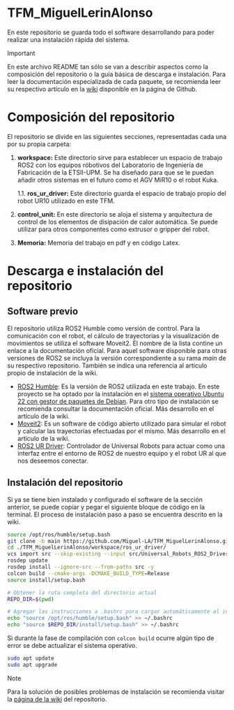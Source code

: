 # TFM_MiguelLerinAlonso

En este repositorio se guarda todo el software desarrollando para poder realizar una instalación rápida del sistema.

> [!IMPORTANT]
>
>En este archivo README tan sólo se van a describir aspectos como la composición del repositorio o la guía básica de descarga e instalación. Para leer la documentación especializada de cada paquete, se recomienda leer su respectivo artículo en la [wiki](https://github.com/Miguel-LA/TFM_MiguelLerinAlonso/wiki) disponible en la página de Github.

# Composición del repositorio
El repositorio se divide en las siguientes secciones, representadas cada una por su propia carpeta:

1. **workspace:** Este directorio sirve para establecer un espacio de trabajo ROS2 con los equipos róbotivos del Laboratorio de Ingeniería de Fabricación de la ETSII-UPM. Se ha diseñado para que se le puedan añadir otros sistemas en el futuro como el AGV MiR10 o el robot Kuka.

    1.1. **ros_ur_driver:** Este directorio guarda el espacio de trabajo propio del robot UR10 utilizado en este TFM.
2. **control_unit:** En este directorio se aloja el sistema y arquitectura de control de los elementos de disipación de calor automática. Se puede utilizar para otros componentes como extrusor o gripper del robot.
3. **Memoria:** Memoria del trabajo en pdf y en código Latex.


# Descarga e instalación del repositorio
## Software previo
El repositorio utiliza ROS2 Humble como versión de control. Para la comunicación con el robot, el cálculo de trayectorias y la visualización de movimientos se utiliza el software Moveit2. El nombre de la lista contine un enlace a la documentación oficial. Para aquel software disponible para otras versiones de ROS2 se incluya la versión correspondiente a su rama *main* de su respectivo repositorio. También se indica una referencia al artículo propio de instalación de la wiki.

- [ROS2 Humble](https://docs.ros.org/en/humble/index.html): Es la versión de ROS2 utilizada en este trabajo. En este proyecto se ha optado por la instalación en el [sistema operativo Ubuntu 22 con gestor de paquetes de Debian](https://docs.ros.org/en/humble/Installation/Ubuntu-Install-Debians.html). Para otro tipo de instalación se recomienda consultar la documentación oficial. Más desarrollo en el artículo de la wiki.
- [Moveit2](https://moveit.picknik.ai/main/index.html): Es un software de código abierto utilizado para simular el robot y calcular las trayectorias efectuadas por el mismo. Más desarrollo en el artículo de la wiki.
- [ROS2 UR Driver](https://github.com/UniversalRobots/Universal_Robots_ROS2_Driver): Controlador de Universal Robots para actuar como una interfaz entre el entorno de ROS2 de nuestro equipo y el robot UR al que nos deseemos conectar.

## Instalación del repositorio

Si ya se tiene bien instalado y configurado el software de la sección anterior, se puede copiar y pegar el siguiente bloque de código en la terminal. El proceso de instalación paso a paso se encuentra descrito en la wiki.   

````bash
source /opt/ros/humble/setup.bash
git clone -b main https://github.com/Miguel-LA/TFM_MiguelLerinAlonso.git
cd ./TFM_MiguelLerinAlonso/workspace/ros_ur_driver/
vcs import src --skip-existing --input src/Universal_Robots_ROS2_Driver/Universal_Robots_ROS2_Driver-not-released.${ROS_DISTRO}.repos
rosdep update
rosdep install --ignore-src --from-paths src -y
colcon build --cmake-args -DCMAKE_BUILD_TYPE=Release
source install/setup.bash

# Obtener la ruta completa del directorio actual
REPO_DIR=$(pwd)

# Agregar las instrucciones a .bashrc para cargar automáticamente al iniciar una terminal
echo "source /opt/ros/humble/setup.bash" >> ~/.bashrc
echo "source $REPO_DIR/install/setup.bash" >> ~/.bashrc
````

Si durante la fase de compilación con `colcon build` ocurre algún tipo de error se debe actualizar el sistema operativo.

````bash
sudo apt update
sudo apt upgrade
````

>[!NOTE]
>
>Para la solución de posibles problemas de instalación se recomienda visitar la [página de la wiki](https://github.com/Miguel-LA/TFM_MiguelLerinAlonso/wiki/Instalacion_repo) del repositorio.